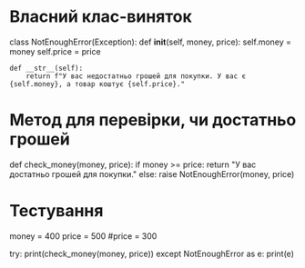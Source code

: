 # Власний клас-виняток
class NotEnoughError(Exception):
    def __init__(self, money, price):
        self.money = money
        self.price = price

    def __str__(self):
        return f"У вас недостатньо грошей для покупки. У вас є {self.money}, а товар коштує {self.price}."

# Метод для перевірки, чи достатньо грошей
def check_money(money, price):
    if money >= price:
        return "У вас достатньо грошей для покупки."
    else:
        raise NotEnoughError(money, price)

# Тестування
money = 400
price = 500
#price = 300

try:
    print(check_money(money, price))
except NotEnoughError as e:
    print(e)
